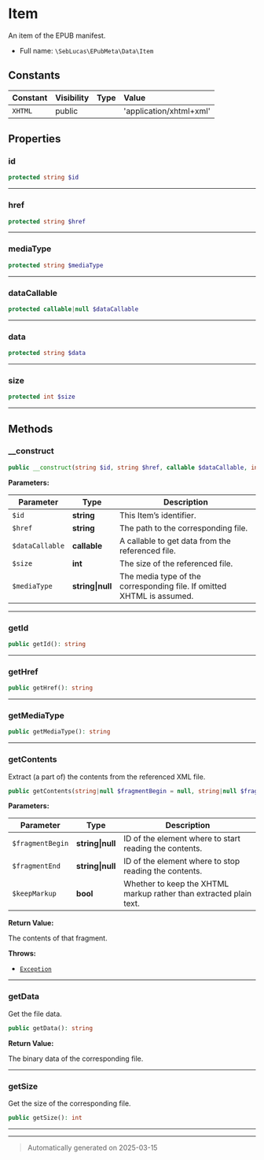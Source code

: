 
# Item

An item of the EPUB manifest.



* Full name: `\SebLucas\EPubMeta\Data\Item`


## Constants

| Constant | Visibility | Type | Value |
|:---------|:-----------|:-----|:------|
|`XHTML`|public| |&#039;application/xhtml+xml&#039;|

## Properties


### id



```php
protected string $id
```






***

### href



```php
protected string $href
```






***

### mediaType



```php
protected string $mediaType
```






***

### dataCallable



```php
protected callable|null $dataCallable
```






***

### data



```php
protected string $data
```






***

### size



```php
protected int $size
```






***

## Methods


### __construct



```php
public __construct(string $id, string $href, callable $dataCallable, int $size, string|null $mediaType = null): mixed
```








**Parameters:**

| Parameter | Type | Description |
|-----------|------|-------------|
| `$id` | **string** | This Item’s identifier. |
| `$href` | **string** | The path to the corresponding file. |
| `$dataCallable` | **callable** | A callable to get data from the referenced file. |
| `$size` | **int** | The size of the referenced file. |
| `$mediaType` | **string&#124;null** | The media type of the corresponding file. If omitted XHTML is assumed. |





***

### getId



```php
public getId(): string
```












***

### getHref



```php
public getHref(): string
```












***

### getMediaType



```php
public getMediaType(): string
```












***

### getContents

Extract (a part of) the contents from the referenced XML file.

```php
public getContents(string|null $fragmentBegin = null, string|null $fragmentEnd = null, bool $keepMarkup = false): string
```








**Parameters:**

| Parameter | Type | Description |
|-----------|------|-------------|
| `$fragmentBegin` | **string&#124;null** | ID of the element where to start reading the contents. |
| `$fragmentEnd` | **string&#124;null** | ID of the element where to stop reading the contents. |
| `$keepMarkup` | **bool** | Whether to keep the XHTML markup rather than extracted plain text. |


**Return Value:**

The contents of that fragment.



**Throws:**

- [`Exception`](../../../Exception.md)



***

### getData

Get the file data.

```php
public getData(): string
```









**Return Value:**

The binary data of the corresponding file.




***

### getSize

Get the size of the corresponding file.

```php
public getSize(): int
```












***


***
> Automatically generated on 2025-03-15
